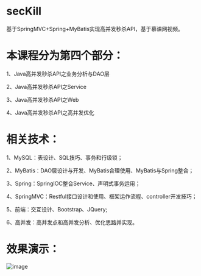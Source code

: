 # secKill
基于SpringMVC+Spring+MyBatis实现高并发秒杀API，基于慕课网视频。

# 本课程分为第四个部分：

1、Java高并发秒杀API之业务分析与DAO层

2、Java高并发秒杀API之Service

3、Java高并发秒杀API之Web

4、Java高并发秒杀API之高并发优化

# 相关技术：
1、MySQL：表设计、SQL技巧、事务和行级锁；

2、MyBatis：DAO层设计与开发、MyBatis合理使用、MyBatis与Spring整合；

3、Spring：SpringIOC整合Service、声明式事务运用；

4、SpringMVC：Restful接口设计和使用、框架运作流程、controller开发技巧；

5、前端：交互设计、Bootstrap、JQuery;

6、高并发：高并发点和高并发分析、优化思路并实现。
# 效果演示：

 ![image](https://github.com/JluTiger/secKill/list.png)
